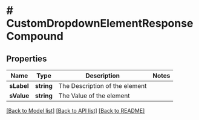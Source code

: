 # # CustomDropdownElementResponseCompound

## Properties

Name | Type | Description | Notes
------------ | ------------- | ------------- | -------------
**sLabel** | **string** | The Description of the element |
**sValue** | **string** | The Value of the element |

[[Back to Model list]](../../README.md#models) [[Back to API list]](../../README.md#endpoints) [[Back to README]](../../README.md)
